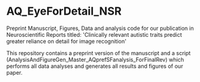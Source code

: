 # AQ_EyeForDetail_NSR
Preprint Manuscript, Figures, Data and analysis code for our publication in Neuroscientific Reports titled: 'Clinically relevant autistic traits predict greater reliance on detail for image recognition'


This repository contains a preprint version of the manuscript and a script (AnalysisAndFigureGen_Master_AQprefSFanalysis_ForFinalRev) which performs all data analyses and generates all results and figures of our paper.
